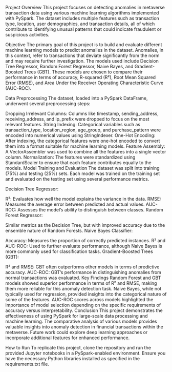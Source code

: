 Project Overview
This project focuses on detecting anomalies in metaverse transaction data using various machine learning algorithms implemented with PySpark. The dataset includes multiple features such as transaction type, location, user demographics, and transaction details, all of which contribute to identifying unusual patterns that could indicate fraudulent or suspicious activities.

Objective
The primary goal of this project is to build and evaluate different machine learning models to predict anomalies in the dataset. Anomalies, in this context, refer to transactions that deviate significantly from the norm and may require further investigation. The models used include Decision Tree Regressor, Random Forest Regressor, Naive Bayes, and Gradient-Boosted Trees (GBT). These models are chosen to compare their performance in terms of accuracy, R-squared (R²), Root Mean Squared Error (RMSE), and Area Under the Receiver Operating Characteristic Curve (AUC-ROC).

Data Preprocessing
The dataset, loaded into a PySpark DataFrame, underwent several preprocessing steps:

Dropping Irrelevant Columns: Columns like timestamp, sending_address, receiving_address, and ip_prefix were dropped to focus on the most relevant features.
String Indexing: Categorical variables such as transaction_type, location_region, age_group, and purchase_pattern were encoded into numerical values using StringIndexer.
One-Hot Encoding: After indexing, the categorical features were one-hot encoded to convert them into a format suitable for machine learning models.
Feature Assembly: A VectorAssembler was used to combine all the features into a single vector column.
Normalization: The features were standardized using StandardScaler to ensure that each feature contributes equally to the models.
Model Training and Evaluation
The dataset was split into training (75%) and testing (25%) sets. Each model was trained on the training set and evaluated on the testing set using several performance metrics.

Decision Tree Regressor:

R²: Evaluates how well the model explains the variance in the data.
RMSE: Measures the average error between predicted and actual values.
AUC-ROC: Assesses the model’s ability to distinguish between classes.
Random Forest Regressor:

Similar metrics as the Decision Tree, but with improved accuracy due to the ensemble nature of Random Forests.
Naive Bayes Classifier:

Accuracy: Measures the proportion of correctly predicted instances.
R² and AUC-ROC: Used to further evaluate performance, although Naive Bayes is more commonly used for classification tasks.
Gradient-Boosted Trees (GBT):

R² and RMSE: GBT often outperforms other models in terms of predictive accuracy.
AUC-ROC: GBT’s performance in distinguishing anomalies from normal transactions was evaluated.
Key Findings
Random Forest and GBT models showed superior performance in terms of R² and RMSE, making them more reliable for this anomaly detection task.
Naive Bayes, while not typically used for regression, provided insights into the categorical nature of some of the features.
AUC-ROC scores across models highlighted the importance of model selection depending on the specific requirements of accuracy versus interpretability.
Conclusion
This project demonstrates the effectiveness of using PySpark for large-scale data processing and machine learning. The comparative analysis of various models provides valuable insights into anomaly detection in financial transactions within the metaverse. Future work could explore deep learning approaches or incorporate additional features for enhanced performance.

How to Run
To replicate this project, clone the repository and run the provided Jupyter notebooks in a PySpark-enabled environment. Ensure you have the necessary Python libraries installed as specified in the requirements.txt file.
